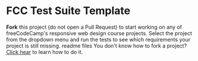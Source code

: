 # FCC Test Suite Template

**Fork** this project (do not open a Pull Request) to start working on any of freeCodeCamp's responsive web design course projects. Select the project from the dropdown menu and run the tests to see which requirements your project is still missing.
readme files
You don't know how to fork a project? [Click hear](https://help.github.com/articles/fork-a-repo/) to learn how to do it.
